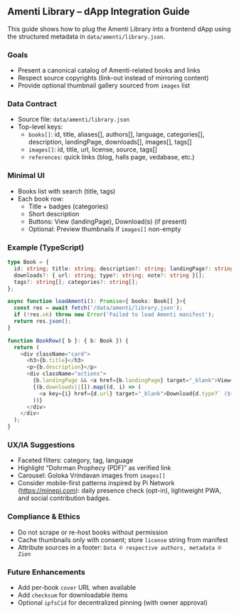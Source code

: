 ## Amenti Library – dApp Integration Guide

This guide shows how to plug the Amenti Library into a frontend dApp using the structured metadata in `data/amenti/library.json`.

### Goals
- Present a canonical catalog of Amenti-related books and links
- Respect source copyrights (link-out instead of mirroring content)
- Provide optional thumbnail gallery sourced from `images` list

### Data Contract
- Source file: `data/amenti/library.json`
- Top-level keys:
  - `books[]`: id, title, aliases[], authors[], language, categories[], description, landingPage, downloads[], images[], tags[]
  - `images[]`: id, title, url, license, source, tags[]
  - `references`: quick links (blog, halls page, vedabase, etc.)

### Minimal UI
- Books list with search (title, tags)
- Each book row:
  - Title + badges (categories)
  - Short description
  - Buttons: View (landingPage), Download(s) (if present)
  - Optional: Preview thumbnails if `images[]` non-empty

### Example (TypeScript)
```ts
type Book = {
  id: string; title: string; description?: string; landingPage?: string;
  downloads?: { url: string; type?: string; note?: string }[];
  tags?: string[]; categories?: string[];
};

async function loadAmenti(): Promise<{ books: Book[] }>{
  const res = await fetch('/data/amenti/library.json');
  if (!res.ok) throw new Error('Failed to load Amenti manifest');
  return res.json();
}

function BookRow({ b }: { b: Book }) {
  return (
    <div className="card">
      <h3>{b.title}</h3>
      <p>{b.description}</p>
      <div className="actions">
        {b.landingPage && <a href={b.landingPage} target="_blank">View</a>}
        {(b.downloads||[]).map((d, i) => (
          <a key={i} href={d.url} target="_blank">Download{d.type?` (${d.type})`:''}</a>
        ))}
      </div>
    </div>
  );
}
```

### UX/IA Suggestions
- Faceted filters: category, tag, language
- Highlight “Dohrman Prophecy (PDF)” as verified link
- Carousel: Goloka Vrindavan images from `images[]`
- Consider mobile-first patterns inspired by Pi Network (https://minepi.com): daily presence check (opt-in), lightweight PWA, and social contribution badges.

### Compliance & Ethics
- Do not scrape or re-host books without permission
- Cache thumbnails only with consent; store `license` string from manifest
- Attribute sources in a footer: `Data © respective authors, metadata © Zion`

### Future Enhancements
- Add per-book `cover` URL when available
- Add `checksum` for downloadable items
- Optional `ipfsCid` for decentralized pinning (with owner approval)
